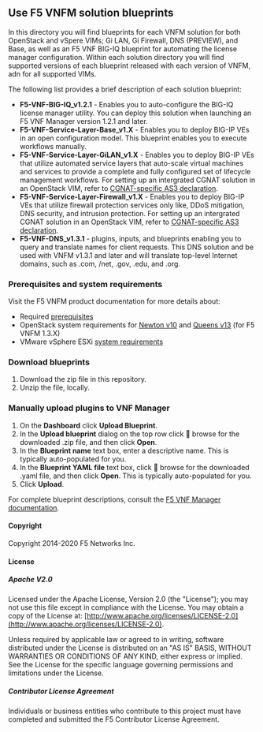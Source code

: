 ## Use F5 VNFM solution blueprints
In this directory you will find blueprints for each VNFM solution for both OpenStack and vSpere VIMs; Gi LAN, Gi Firewall, DNS (PREVIEW), and Base, as well as an F5 VNF BIG-IQ blueprint for automating the license manager configuration. Within each solution directory you will find supported versions of each blueprint released with each version of VNFM, adn for all supported VIMs.

The following list provides a brief description of each solution blueprint:

- **F5-VNF-BIG-IQ_v1.2.1** - Enables you to auto-configure the BIG-IQ license manager utility. You can deploy this solution when launching an F5 VNF Manager version 1.2.1 and later.
- **F5-VNF-Service-Layer-Base_v1.X** - Enables you to deploy BIG-IP VEs in an open configuration model. This blueprint enables you to execute workflows manually.
- **F5-VNF-Service-Layer-GiLAN_v1.X** - Enables you to deploy BIG-IP VEs that utilize automated service layers that auto-scale virtual machines and services to provide a complete and fully configured set of lifecycle management workflows. For setting up an intergrated CGNAT solution in an OpenStack VIM, refer to [CGNAT-specific AS3 declaration][1].
- **F5-VNF-Service-Layer-Firewall_v1.X** - Enables you to deploy BIG-IP VEs that utilize firewall protection services only like, DDoS mitigation, DNS security, and intrusion protection. For setting up an intergrated CGNAT solution in an OpenStack VIM, refer to [CGNAT-specific AS3 declaration][1].
- **F5-VNF-DNS_v1.3.1** - plugins, inputs, and blueprints enabling you to query and translate names for client requests. This DNS solution and be used with VNFM v1.3.1 and later and will translate top-level Internet domains, such as .com, /net, .gov, .edu, and .org.


### Prerequisites and system requirements
Visit the F5 VNFM product documentation for more details about:

- Required [prerequisites](https://clouddocs.f5.com/cloud/nfv/latest/setup.html#prerequisites)  
- OpenStack system requirements for [Newton v10](https://clouddocs.f5.com/cloud/nfv/latest/openstack-setup.html) and [Queens v13](https://docs.openstack.org/releasenotes/openstack-manuals/queens.html) (for F5 VNFM 1.3.X)
- VMware vSphere ESXi [system requirements](https://clouddocs.f5.com/cloud/nfv/latest/vmware-setup.html)

### Download blueprints

1. Download the zip file in this repository.
2. Unzip the file, locally. 

### Manually upload plugins to VNF Manager

1. On the **Dashboard** click **Upload Blueprint**.      
2. In the **Upload blueprint** dialog on the top row click :open_file_folder: browse for the downloaded .zip file, and then click **Open**.
3. In the **Blueprint name** text box, enter a descriptive name.  This is typically auto-populated for you.
4. In the **Blueprint YAML file** text box, click :open_file_folder: browse for the downloaded .yaml file, and then click **Open**. This is typically auto-populated for you.
5. Click **Upload**.

For complete blueprint descriptions, consult the [F5 VNF Manager documentation](https://clouddocs.f5.com/cloud/nfv/latest/vnfm_index.html).

#### Copyright
Copyright 2014-2020 F5 Networks Inc.

#### License

##### Apache V2.0 
Licensed under the Apache License, Version 2.0 (the "License"); you may not use this file except in compliance with the License. You may obtain a copy of the License at: [http://www.apache.org/licenses/LICENSE-2.0](http://www.apache.org/licenses/LICENSE-2.0).

Unless required by applicable law or agreed to in writing, software distributed under the License is distributed on an "AS IS" BASIS, WITHOUT WARRANTIES OR CONDITIONS OF ANY KIND, either express or implied. See the License for the specific language governing permissions and limitations under the License.

##### Contributor License Agreement
Individuals or business entities who contribute to this project must have completed and submitted the F5 Contributor License Agreement.


[1]: https://clouddocs.f5.com/cloud/nfv/latest/inputs-def.html#CGNATAS3